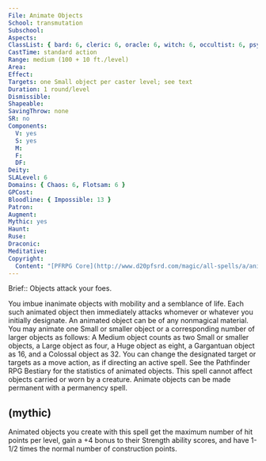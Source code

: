 ```yaml
---
File: Animate Objects
School: transmutation
Subschool: 
Aspects: 
ClassList: { bard: 6, cleric: 6, oracle: 6, witch: 6, occultist: 6, psychic: 6 }
CastTime: standard action
Range: medium (100 + 10 ft./level)
Area: 
Effect: 
Targets: one Small object per caster level; see text
Duration: 1 round/level
Dismissible: 
Shapeable: 
SavingThrow: none
SR: no
Components:
  V: yes
  S: yes
  M: 
  F: 
  DF: 
Deity: 
SLALevel: 6
Domains: { Chaos: 6, Flotsam: 6 }
GPCost: 
Bloodline: { Impossible: 13 }
Patron: 
Augment: 
Mythic: yes
Haunt: 
Ruse: 
Draconic: 
Meditative: 
Copyright:
  Content: "[PFRPG Core](http://www.d20pfsrd.com/magic/all-spells/a/animate-objects)"
---
```

Brief:: Objects attack your foes.

You imbue inanimate objects with mobility and a semblance of life. Each such animated object then immediately attacks whomever or whatever you initially designate.  An animated object can be of any nonmagical material. You may animate one Small or smaller object or a corresponding number of larger objects as follows: A Medium object counts as two Small or smaller objects, a Large object as four, a Huge object as eight, a Gargantuan object as 16, and a Colossal object as 32. You can change the designated target or targets as a move action, as if directing an active spell. See the Pathfinder RPG Bestiary for the statistics of animated objects.  This spell cannot affect objects carried or worn by a creature.  Animate objects can be made permanent with a permanency spell.


## (mythic)

Animated objects you create with this spell get the maximum number of hit points per level, gain a +4 bonus to their Strength ability scores, and have 1-1/2 times the normal number of construction points.
